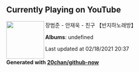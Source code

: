 ## Currently Playing on YouTube

[<img align="left" width="100" src="https://yt3.ggpht.com/ytc/AAUvwniBTrw2Uhf35TZymMJQFpVg1OwPfKtEjDMhYngQ3w=s176-c-k-c0x00ffffff-no-rj-mo">](https://www.youtube.com/channel/UCjwCsj-axFNcxnv3yzV22WQ)

장범준 - 안재욱 - 친구 【반지하노래방】

**Albums**: undefined

Last updated at 02/18/2021 20:37

#### Generated with [20chan/github-now](https://github.com/20chan/github-now)


<!--
**20chan/20chan** is a ✨ _special_ ✨ repository because its `README.md` (this file) appears on your GitHub profile.

Here are some ideas to get you started:

- 🔭 I’m currently working on ...
- 🌱 I’m currently learning ...
- 👯 I’m looking to collaborate on ...
- 🤔 I’m looking for help with ...
- 💬 Ask me about ...
- 📫 How to reach me: ...
- 😄 Pronouns: ...
- ⚡ Fun fact: ...
-->
